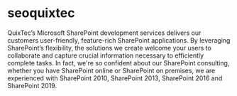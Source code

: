 # seoquixtec
QuixTec’s Microsoft SharePoint development services delivers our customers user-friendly, feature-rich SharePoint applications.  By leveraging SharePoint’s flexibility, the solutions we create welcome your users to collaborate and capture crucial information  necessary to efficiently complete tasks. In fact, we're so confident about our SharePoint consulting, whether you have SharePoint  online or SharePoint on premises, we are experienced with SharePoint 2010, SharePoint 2013, SharePoint 2016 and SharePoint 2019.

